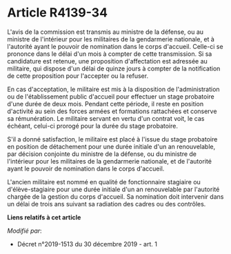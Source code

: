 # Article R4139-34

L'avis de la commission est transmis au ministre de la défense, ou au ministre de l'intérieur pour les militaires de la
gendarmerie nationale, et à l'autorité ayant le pouvoir de nomination dans le corps d'accueil. Celle-ci se prononce dans le
délai d'un mois à compter de cette transmission. Si sa candidature est retenue, une proposition d'affectation est adressée au
militaire, qui dispose d'un délai de quinze jours à compter de la notification de cette proposition pour l'accepter ou la
refuser.

En cas d'acceptation, le militaire est mis à la disposition de l'administration ou de l'établissement public d'accueil pour
effectuer un stage probatoire d'une durée de deux mois. Pendant cette période, il reste en position d'activité au sein des
forces armées et formations rattachées et conserve sa rémunération. Le militaire servant en vertu d'un contrat voit, le cas
échéant, celui-ci prorogé pour la durée du stage probatoire.

S'il a donné satisfaction, le militaire est placé à l'issue du stage probatoire en position de détachement pour une durée
initiale d'un an renouvelable, par décision conjointe du ministre de la défense, ou du ministre de l'intérieur pour les
militaires de la gendarmerie nationale, et de l'autorité ayant le pouvoir de nomination dans le corps d'accueil.

L'ancien militaire est nommé en qualité de fonctionnaire stagiaire ou d'élève-stagiaire pour une durée initiale d'un an
renouvelable par l'autorité chargée de la gestion du corps d'accueil. Sa nomination doit intervenir dans un délai de trois
ans suivant sa radiation des cadres ou des contrôles.

**Liens relatifs à cet article**

_Modifié par_:

  - Décret n°2019-1513 du 30 décembre 2019 - art. 1
